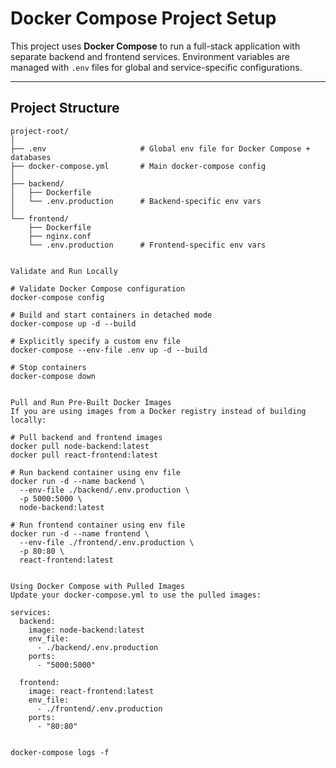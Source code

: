# Docker Compose Project Setup

This project uses **Docker Compose** to run a full-stack application with separate backend and frontend services. Environment variables are managed with `.env` files for global and service-specific configurations.

---

## Project Structure

```text
project-root/
│
├── .env                     # Global env file for Docker Compose + databases
├── docker-compose.yml       # Main docker-compose config
│
├── backend/
│   ├── Dockerfile
│   └── .env.production      # Backend-specific env vars
│
└── frontend/
    ├── Dockerfile
    ├── nginx.conf
    └── .env.production      # Frontend-specific env vars


Validate and Run Locally

# Validate Docker Compose configuration
docker-compose config

# Build and start containers in detached mode
docker-compose up -d --build

# Explicitly specify a custom env file
docker-compose --env-file .env up -d --build

# Stop containers
docker-compose down


Pull and Run Pre-Built Docker Images
If you are using images from a Docker registry instead of building locally:

# Pull backend and frontend images
docker pull node-backend:latest
docker pull react-frontend:latest

# Run backend container using env file
docker run -d --name backend \
  --env-file ./backend/.env.production \
  -p 5000:5000 \
  node-backend:latest

# Run frontend container using env file
docker run -d --name frontend \
  --env-file ./frontend/.env.production \
  -p 80:80 \
  react-frontend:latest


Using Docker Compose with Pulled Images
Update your docker-compose.yml to use the pulled images:

services:
  backend:
    image: node-backend:latest
    env_file:
      - ./backend/.env.production
    ports:
      - "5000:5000"

  frontend:
    image: react-frontend:latest
    env_file:
      - ./frontend/.env.production
    ports:
      - "80:80"


docker-compose logs -f

